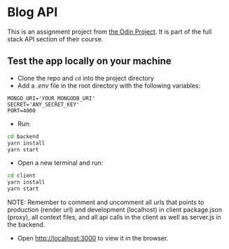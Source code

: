 # Blog API

This is an assignment project from [the Odin Project](https://www.theodinproject.com/lessons/nodejs-blog-api). It is part of the full stack API section of their course.

## Test the app locally on your machine

- Clone the repo and `cd` into the project directory
- Add a _.env_ file in the root directory with the following variables:

```dotenv
MONGO_URI='YOUR_MONGODB_URI'
SECRET='ANY_SECRET_KEY'
PORT=4000
```

- Run:

```bash
cd backend
yarn install
yarn start
```

- Open a new terminal and run:

```bash
cd client
yarn install
yarn start
```

NOTE: Remember to comment and uncomment all urls that points to production (render url) and development (localhost) in client package.json (proxy), all context files, and all api calls in the client as well as server.js in the backend.

- Open [http://localhost:3000](http://localhost:3000) to view it in the browser.
